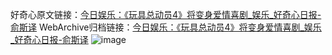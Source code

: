 好奇心原文链接：[今日娱乐：《玩具总动员4》将变身爱情喜剧_娱乐_好奇心日报-俞斯译](https://www.qdaily.com/articles/7156.html)
WebArchive归档链接：[今日娱乐：《玩具总动员4》将变身爱情喜剧_娱乐_好奇心日报-俞斯译](http://web.archive.org/web/20190623172048/https://www.qdaily.com/articles/7156.html)
![image](http://ww3.sinaimg.cn/large/007d5XDply1g3x07mm746j30u03lle81)